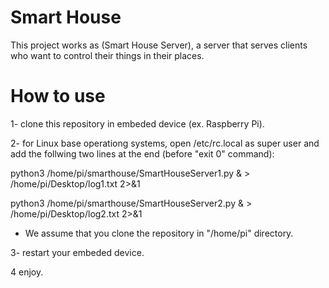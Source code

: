 # Smart House
This project works as (Smart House Server), a server that serves clients who want to control their things in their places.

# How to use
1- clone this repository in embeded device (ex. Raspberry Pi).

2- for Linux base operationg systems, open /etc/rc.local as super user and add the follwing two lines at the end (before "exit 0" command):

python3 /home/pi/smarthouse/SmartHouseServer1.py & > /home/pi/Desktop/log1.txt 2>&1

python3 /home/pi/smarthouse/SmartHouseServer2.py & > /home/pi/Desktop/log2.txt 2>&1

* We assume that you clone the repository in "/home/pi" directory.

3- restart your embeded device.

4 enjoy.

